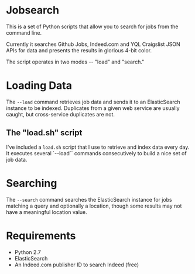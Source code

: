 # Jobsearch

This is a set of Python scripts that allow you to search for jobs from the
command line.

Currently it searches Github Jobs, Indeed.com and YQL Craigslist JSON APIs
for data and presents the results in glorious 4-bit color.

The script operates in two modes -- "load" and "search."

# Loading Data

The `--load` command retrieves job data and sends it to an ElasticSearch
instance to be indexed. Duplicates from a given web service are usually caught,
but cross-service duplicates are not.

## The "load.sh" script

I've included a `load.sh` script that I use to retrieve and index data every
day. It executes several `--load`` commands consecutively to build a nice set
of job data.

# Searching

The `--search` command searches the ElasticSearch instance for jobs matching
a query and optionally a location, though some results may not have a meaningful
location value.

# Requirements

- Python 2.7
- ElasticSearch
- An Indeed.com publisher ID to search Indeed (free)

